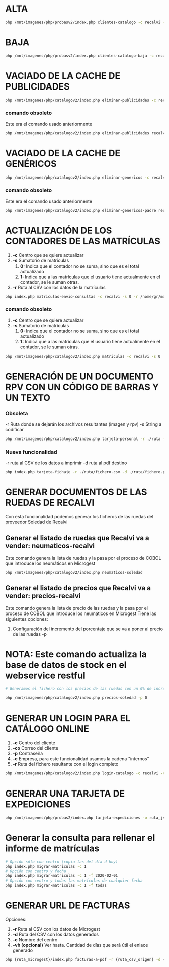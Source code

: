 # ALTA
```bash
php /mnt/imagenes/php/probasv2/index.php clientes-catalogo -c recalvi -n 2325 -s 1 -e 3 -cli 100
```

# BAJA
```bash
php /mnt/imagenes/php/probasv2/index.php clientes-catalogo-baja -c recalvi -n 2325 -s 1 -e 3 -cli 100 -co chari1@recalvi.es
```

# VACIADO DE LA CACHE DE PUBLICIDADES
```bash
php /mnt/imagenes/php/catalogov2/index.php eliminar-publicidades -c recalvi
```

### comando obsoleto
Este era el comando usado anteriormente
```bash
php /mnt/imagenes/php/catalogov2/index.php eliminar-publicidades recalvi 5215 0
```

# VACIADO DE LA CACHE DE GENÉRICOS
```bash
php /mnt/imagenes/php/catalogov2/index.php eliminar-genericos -c recalvi
```

### comando obsoleto
Este era el comando usado anteriormente
```bash
php /mnt/imagenes/php/catalogov2/index.php eliminar-genericos-padre recalvi 5215 0
```

# ACTUALIZACIÓN DE LOS CONTADORES DE LAS MATRÍCULAS
1. **-c** Centro que se quiere actualizar
2. **-s** Sumatorio de matrículas
    1. **0:** Indica que el contador no se suma, sino que es el total actualizado
    2. **1:** Indica que a las matrículas que el usuario tiene actualmente en el contador, se le suman otras.
3. **-r** Ruta al CSV con los datos de la matrículas

```bash
php index.php matriculas-envio-consultas -c recalvi -s 0 -r /home/gr/matriclulas.csv
```


### comando obsoleto
1. **-c** Centro que se quiere actualizar
2. **-s** Sumatorio de matrículas
    1. **0:** Indica que el contador no se suma, sino que es el total actualizado
    2. **1:** Indica que a las matrículas que el usuario tiene actualmente en el contador, se le suman otras.

```bash
php /mnt/imagenes/php/catalogov2/index.php matriculas -c recalvi -s 0
```

# GENERACIÓN DE UN DOCUMENTO RPV CON UN CÓDIGO DE BARRAS Y UN TEXTO
### Obsoleta
-r Ruta donde se dejarán los archivos resultantes (imagen y rpv)
-s String a codificar
```bash
php /mnt/imagenes/php/catalogov2/index.php tarjeta-personal -r ./ruta -s "string a codificar"
```
### Nueva funcionalidad
-r ruta al CSV de los datos a imprimir
-d ruta al pdf destino
```bash
php index.php tarjeta-fichaje -r ./ruta/fichero.csv -d ./ruta/fichero.pdf
```

# GENERAR DOCUMENTOS DE LAS RUEDAS DE RECALVI
Con esta funcionalidad podemos generar los ficheros de las ruedas del proveedor Soledad de Recalvi 

## Generar el listado de ruedas que Recalvi va a vender: **neumaticos-recalvi**
Este comando genera la lista de ruedas y la pasa por el proceso de COBOL que introduce los neumáticos en Microgest
```bash
php /mnt/imagenes/php/catalogov2/index.php neumaticos-soledad
```
## Generar el listado de precios que Recalvi va a vender: **precios-recalvi**
Este comando genera la lista de precio de las ruedas y la pasa por el proceso de COBOL que introduce los neumáticos en Microgest
Tiene las siguientes opciones:
1. Configuración del incremento del porcentaje que se va a poner al precio de las ruedas -p
# NOTA: Este comando actualiza la base de datos de stock en el webservice restful

```bash
# Generamos el fichero con los precios de las ruedas con un 0% de incremento en el precio de venta

php /mnt/imagenes/php/catalogov2/index.php precios-soledad -p 0
```

# GENERAR UN LOGIN PARA EL CATÁLOGO ONLINE
1. **-c** Centro del cliente
2. **-co** Correo del cliente
3. **-p** Contraseña
4. **-e** Empresa, para este funcionalidad usamos la cadena "internos"
5. **-r** Ruta del fichero resultante con el login completo

```bash
php /mnt/imagenes/php/catalogov2/index.php login-catalogo -c recalvi -co antoniogonzalez@m2m_recalvi.com -p Soledad2017 -e 3 -r /home/gr/temporales-catalogov2/ficherologinproduccion.txt
```

# GENERAR UNA TARJETA DE EXPEDICIONES
```bash
php /mnt/imagenes/php/probas2/index.php tarjeta-expediciones -o ruta_json_datos.json -d ruta_pdf_destino.pdf
```

# Generar la consulta para rellenar el informe de matrículas
```bash
# Opción sólo con centro (copia las del día d hoy)
php index.php migrar-matriculas -c 1
# Opción con centro y fecha
php index.php migrar-matriculas -c 1 -f 2020-02-01 
# Opción con centro y todas las matrículas de cualquier fecha
php index.php migrar-matriculas -c 1 -f todas
```

# GENERAR URL DE FACTURAS
Opciones:
1. **-r** Ruta al CSV con los datos de Microgest
2. **-d** Ruta del CSV con los datos generados
3. **-c** Nombre del centro
4. **-vh (opcional)** Ver hasta. Cantidad de días que será útil el enlace generado

```bash
php {ruta_microgest}/index.php facturas-a-pdf -r {ruta_csv_origen} -d {ruta_csv_destino} -c {centro} -vh {fecha_en_dias}
```